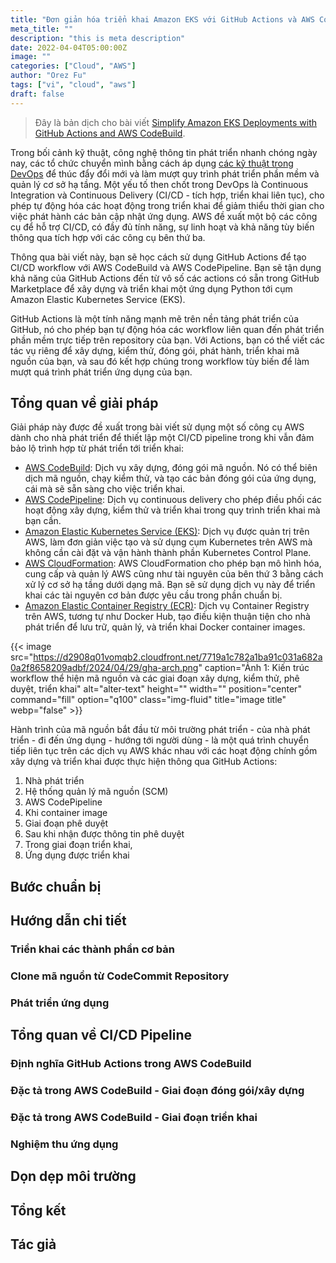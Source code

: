 ```yaml
---
title: "Đơn giản hóa triển khai Amazon EKS với GitHub Actions và AWS CodeBuild"
meta_title: ""
description: "this is meta description"
date: 2022-04-04T05:00:00Z
image: ""
categories: ["Cloud", "AWS"]
author: "Orez Fu"
tags: ["vi", "cloud", "aws"]
draft: false
---
```


> Đây là bản dịch cho bài viết [Simplify Amazon EKS Deployments with GitHub Actions and AWS CodeBuild](https://aws.amazon.com/blogs/devops/simplify-amazon-eks-deployments-with-github-actions-and-aws-codebuild/).

Trong bối cảnh kỹ thuật, công nghệ thông tin phát triển nhanh chóng ngày nay, các tổ chức chuyển mình bằng cách áp dụng [các kỹ thuật trong DevOps](https://aws.amazon.com/devops/what-is-devops/) để thúc đẩy đổi mới và làm mượt quy trình phát triển phần mềm và quản lý cơ sở hạ tầng. Một yếu tố then chốt trong DevOps là Continuous Integration và Continuous Delivery (CI/CD - tích hợp, triển khai liên tục), cho phép tự động hóa các hoạt động trong triển khai để giảm thiểu thời gian cho việc phát hành các bản cập nhật ứng dụng. AWS đề xuất một bộ các công cụ để hỗ trợ CI/CD, có đầy đủ tính năng, sự linh hoạt và khả năng tùy biến thông qua tích hợp với các công cụ bên thứ ba.

Thông qua bài viết này, bạn sẽ học cách sử dụng GitHub Actions để tạo CI/CD workflow với AWS CodeBuild và AWS CodePipeline. Bạn sẽ tận dụng khả năng của GitHub Actions đến từ vô số các actions có sẵn trong GitHub Marketplace để xây dựng và triển khai một ứng dụng Python tới cụm Amazon Elastic Kubernetes Service (EKS).

GitHub Actions là một tính năng mạnh mẽ trên nền tảng phát triển của GitHub, nó cho phép bạn tự động hóa các workflow liên quan đến phát triển phần mềm trực tiếp trên repository của bạn. Với Actions, bạn có thể viết các tác vụ riêng để xây dựng, kiểm thử, đóng gói, phát hành, triển khai mã nguồn của bạn, và sau đó kết hợp chúng trong workflow tùy biến để làm mượt quá trình phát triển ứng dụng của bạn.


## Tổng quan về giải pháp

Giải pháp này được đề xuất trong bài viết sử dụng một số công cụ AWS dành cho nhà phát triển để thiết lập một CI/CD pipeline trong khi vẫn đảm bảo lộ trình hợp từ phát triển tới triển khai:

- [AWS CodeBuild](https://aws.amazon.com/codebuild/): Dịch vụ xây dựng, đóng gói mã nguồn. Nó có thể biên dịch mã nguồn, chạy kiểm thử, và tạo các bản đóng gói của ứng dụng, cái mà sẽ sẵn sàng cho việc triển khai.
- [AWS CodePipeline](https://aws.amazon.com/codepipeline/): Dịch vụ continuous delivery cho phép điều phối các hoạt động xây dựng, kiểm thử và triển khai trong quy trình triển khai mà bạn cần.
- [Amazon Elastic Kubernetes Service (EKS)](https://aws.amazon.com/eks/): Dịch vụ được quản trị trên AWS, làm đơn giản việc tạo và sử dụng cụm Kubernetes trên AWS mà không cần cài đặt và vận hành thành phần Kubernetes Control Plane.
- [AWS CloudFormation](https://aws.amazon.com/cloudformation/): AWS CloudFormation cho phép bạn mô hình hóa, cung cấp và quản lý AWS cũng như tài nguyên của bên thứ 3 bằng cách xử lý cơ sở hạ tầng dưới dạng mã. Bạn sẽ sử dụng dịch vụ này để triển khai các tài nguyên cơ bản được yêu cầu trong phần chuẩn bị.
- [Amazon Elastic Container Registry (ECR)](https://aws.amazon.com/ecr/): Dịch vụ Container Registry trên AWS, tương tự như Docker Hub, tạo điều kiện thuận tiện cho nhà phát triển để lưu trữ, quản lý, và triển khai Docker container images.

{{< image src="https://d2908q01vomqb2.cloudfront.net/7719a1c782a1ba91c031a682a0a2f8658209adbf/2024/04/29/gha-arch.png" caption="Ảnh 1: Kiến trúc workflow thể hiện mã nguồn và các giai đoạn xây dựng, kiểm thử, phê duyệt, triển khai" alt="alter-text" height="" width="" position="center" command="fill" option="q100" class="img-fluid" title="image title"  webp="false" >}}

Hành trình của mã nguồn bắt đầu từ môi trường phát triển - của nhà phát triển - đi đến ứng dụng - hướng tới người dùng - là một quá trình chuyển tiếp liên tục trên các dịch vụ AWS khác nhau với các hoạt động chính gồm xây dựng và triển khai được thực hiện thông qua GitHub Actions:

1. Nhà phát triển
2. Hệ thống quản lý mã nguồn (SCM) 
3. AWS CodePipeline
4. Khi container image 
5. Giai đoạn phê duyệt
6. Sau khi nhận được thông tin phê duyệt
7. Trong giai đoạn triển khai,
8. Ứng dụng được triển khai

## Bước chuẩn bị

## Hướng dẫn chi tiết

### Triển khai các thành phần cơ bản

### Clone mã nguồn từ CodeCommit Repository

### Phát triển ứng dụng

## Tổng quan về CI/CD Pipeline

### Định nghĩa GitHub Actions trong AWS CodeBuild

### Đặc tả trong AWS CodeBuild - Giai đoạn đóng gói/xây dựng

### Đặc tả trong AWS CodeBuild - Giai đoạn triển khai

### Nghiệm thu ứng dụng

## Dọn dẹp môi trường

## Tổng kết

## Tác giả

